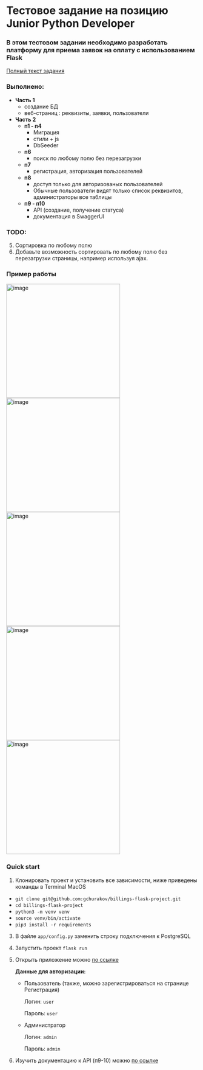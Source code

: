 # Тестовое задание на позицию Junior Python Developer

### В этом тестовом задании  необходимо разработать платформу для приема заявок на оплату c использованием Flask
[Полный текст задания](https://docs.google.com/document/d/1bu-i2If7g875KGHROBpSNcLqPSKksr82nayI5oOd0lY/edit?usp=sharing)

### Выполнено:
  - **Часть 1** 
    - создание БД
    - веб-страниц : реквизиты, заявки, пользователи
  - **Часть 2**
    - **п1 - п4** 
      - Миграция
      - стили + js
      - DbSeeder
    - **п6**
      - поиск по любому полю без перезагрузки
    - **п7**
      - регистрация, авторизация пользователей
    - **п8**
      - доступ только для авторизованых пользователей
      - Обычные пользователи видят только список реквизитов, администраторы все таблицы
    - **п9 - п10** 
      - API (создание, получение статуса)
      - документация в SwaggerUI

### TODO:
5. Сортировка по любому полю
6. Добавьте возможность сортировать по любому полю без перезагрузки страницы, например используя ajax.


### Пример работы
<img width="300" alt="image" src="https://github.com/gchurakov/billings-flask-project/assets/89835485/083166e3-8f7d-4a7f-bb23-4b14cc9e02ff">
<img width="300" alt="image" src="https://github.com/gchurakov/billings-flask-project/assets/89835485/caf84f24-eae8-439b-b41e-bb9993ac2e12">
<img width="300" alt="image" src="https://github.com/gchurakov/billings-flask-project/assets/89835485/6b53e79d-d2a0-4f33-8cb2-3088ce6c90c9">
<img width="300" alt="image" src="https://github.com/gchurakov/billings-flask-project/assets/89835485/857f5009-9e7d-4d85-adbf-69dc99827687">
<img width="300" alt="image" src="https://github.com/gchurakov/billings-flask-project/assets/89835485/6b28a05e-e8ec-42fc-996c-6c0cdfb1ec58">



### Quick start

1. Клонировать проект и установить все зависимости, ниже приведены команды в Terminal MacOS
   
- `git clone git@github.com:gchurakov/billings-flask-project.git`
- `cd billings-flask-project`
- `python3 -m venv venv`
- `source venv/bin/activate`
- `pip3 install -r requirements`

3. В файле `app/config.py` заменить строку подключения к PostgreSQL

4. Запустить проект
`flask run`

5. Открыть приложение можно [по ссылке](https://127.0.0.1:5000/)
   
   **Данные для авторизации:**
   - Пользователь (также, можно зарегистрироваться на странице Регистрация)

       Логин: `user`
     
       Пароль: `user`

    - Администратор

        Логин: `admin`
      
        Пароль: `admin`

   
7. Изучить документацию к API (п9-10) можно [по ссылке](https://127.0.0.1/docs)
